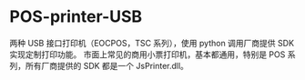 # POS-printer-USB
两种 USB 接口打印机（EOCPOS，TSC 系列），使用 python 调用厂商提供 SDK 实现定制打印功能。
市面上常见的商用小票打印机，基本都通用，特别是 POS 系列，所有厂商提供的 SDK 都是一个 JsPrinter.dll。
